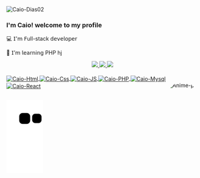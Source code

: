 <p align="left"> <img src="https://komarev.com/ghpvc/?username=Caio-Dias02&label=Profile%20views&color=0e75b6&style=flat" alt="Caio-Dias02" /> </p>

### I'm Caio! welcome to my profile  

💻 𝖨'𝗆 𝖥ull-stack 𝖽𝖾𝗏𝖾𝗅𝗈𝗉𝖾𝗋

📝 𝖨’𝗆 𝗅𝖾𝖺𝗋𝗇𝗂𝗇𝗀 PHP
hj


<div align="center">
  <a href="https://github.com/Caio-Dias02">
  <img height="180em" src="https://github-readme-stats.vercel.app/api?username=Caio-Dias02&show_icons=true&theme=dark&include_all_commits=true&count_private=true"/>
  <img height="180em" src="https://github-readme-stats.vercel.app/api/top-langs/?username=Caio-Dias02&layout=compact&langs_count=7&theme=dark"/>
   <img height="180em" src="https://github-readme-streak-stats.herokuapp.com/?user=Caio-Dias02&layout=compact&langs_count=7&theme=dark"/>
   
    
</div>
  
  <div style="display: inline_block"><br>
  <img align="center" alt="Caio-Html" height="30" width="80" src="https://img.shields.io/badge/HTML5-E34F26?style=for-the-badge&logo=html5&logoColor=white">
  <img align="center" alt="Caio-Css" height="30" width="80" src="https://img.shields.io/badge/CSS3-1572B6?style=for-the-badge&logo=css3&logoColor=white">
  <img align="center" alt="Caio-JS" height="30" width="80" src="https://img.shields.io/badge/JavaScript-323330?style=for-the-badge&logo=javascript&logoColor=F7DF1E">
  <img align="center" alt="Caio-PHP" height="30" width="80" src="https://img.shields.io/badge/PHP-777BB4?style=for-the-badge&logo=php&logoColor=white">
  <img align="center" alt="Caio-Mysql" height="30" width="80" src="https://img.shields.io/badge/MySQL-005C84?style=for-the-badge&logo=mysql&logoColor=white">
  <img align="center" alt="Caio-React" height="30" width="80" src="https://img.shields.io/badge/React-20232A?style=for-the-badge&logo=react&logoColor=61DAFB">
    <img align="right" alt="Anime-pic" height="150" style="border-radius:50px;" src="https://64.media.tumblr.com/f603ff6ede21f639cdb2e69d43e02973/181f8c2ca06784d9-ac/s540x810/1eb6df02c02a173e931964b237ac9ac44469f865.jpg">
</div>
  
  ##
  

![Snake animation](https://github.com/Caio-Dias02/Caio-Dias02/blob/output/github-contribution-grid-snake.svg)    
